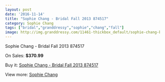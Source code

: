 ```yaml
---
layout: post
date: '2016-11-14'
title: "Sophie Chang - Bridal Fall 2013 874517"
category: Sophie Chang
tags: ["bridal","granddressy","sophie","chang","fall"]
image: http://img.granddressy.com/11461-thickbox_default/sophie-chang-bridal-fall-2013-874517.jpg
---
```

Sophie Chang - Bridal Fall 2013 874517

On Sales: **$370.99**
<a href="https://www.granddressy.com/en/sophie-chang/10556-sophie-chang-bridal-fall-2013-874517.html"><amp-img layout="responsive" width="600" height="600" src="//img.granddressy.com/11461-thickbox_default/sophie-chang-bridal-fall-2013-874517.jpg" alt="Sophie Chang - Bridal Fall 2013 874517 0" /></a>

Buy it: [Sophie Chang - Bridal Fall 2013 874517](https://www.granddressy.com/en/sophie-chang/10556-sophie-chang-bridal-fall-2013-874517.html "Sophie Chang - Bridal Fall 2013 874517")

View more: [Sophie Chang](https://www.granddressy.com/en/296-sophie-chang "Sophie Chang")